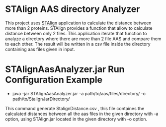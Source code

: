 # STAlign AAS directory Analyzer

This project uses [STAlign](https://pages.github.com/) application to calculate the distance between more than 2 proteins. STAlign provides a function that allow to calculate distance between only 2 files.
This application iterate that function to analyze a directory where there are more than 2 file AAS and compare them to each other. The result will be written in a csv file inside the directory containing aas files given in input.

# STAlignAasAnalyzer.jar Run Configuration Example

* java -jar STAlignAasAnalyzer.jar -a path/to/aas/files/directory/ -o path/to/StalignJarDirectory/

This command generate StalignDistance.csv , this file containes the calculated distances between all the aas files in the given directory with -a option, using STAlign.jar located in the given directory with -o option.


